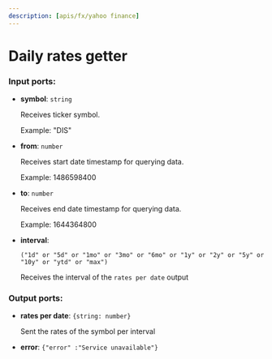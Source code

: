 ```yaml
---
description: [apis/fx/yahoo finance]
---
```


# Daily rates getter

### Input ports:

* __symbol__: `string`

    Receives ticker symbol.
    
    Example:
    "DIS"


* __from__: `number`

    Receives start date timestamp for querying data.
    
    Example:
    1486598400


* __to__: `number`

    Receives end date timestamp for querying data.
    
    Example:
    1644364800


* __interval__: 
    ```
    ("1d" or "5d" or "1mo" or "3mo" or "6mo" or "1y" or "2y" or "5y" or "10y" or "ytd" or "max")
    ```

    Receives the interval of the `rates per date` output

### Output ports:

* __rates per date__: `{string: number}`

    Sent the rates of the symbol per interval


* __error__: `{"error" :"Service unavailable"}`

